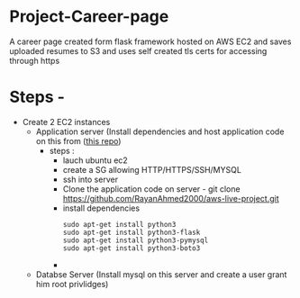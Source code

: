# Project-Career-page
A career page created form flask framework hosted on AWS EC2 and saves uploaded resumes to S3 and uses self created tls certs for accessing through https

# Steps -
- Create 2 EC2 instances
  - Application server (Install dependencies and host application code on this from ([this repo](https://github.com/RayanAhmed2000/aws-live-project))
    - steps :
        - lauch ubuntu ec2
        - create a SG allowing HTTP/HTTPS/SSH/MYSQL
        - ssh into server
        - Clone the application code on server -  git clone https://github.com/RayanAhmed2000/aws-live-project.git
        - install dependencies
          ```
          sudo apt-get install python3
          sudo apt-get install python3-flask
          sudo apt-get install python3-pymysql
          sudo apt-get install python3-boto3
          ```
        -  
  - Databse Server (Install mysql on this server and create a user grant him root privlidges)
